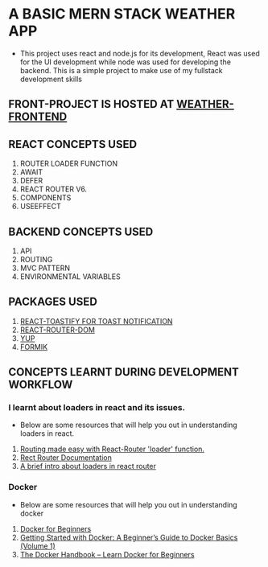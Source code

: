 # A BASIC MERN STACK WEATHER APP

* This project uses react and node.js for its development, React was used for the UI development while node was used for developing the backend. This is a simple project to make use of my fullstack development skills

## FRONT-PROJECT IS HOSTED AT [WEATHER-FRONTEND](https://weather-frontend-beige.vercel.app/)

## REACT CONCEPTS USED

1. ROUTER LOADER FUNCTION
2. AWAIT
3. DEFER
4. REACT ROUTER V6.
5. COMPONENTS
6. USEEFFECT

## BACKEND CONCEPTS USED
1. API
2. ROUTING
3. MVC PATTERN
4. ENVIRONMENTAL VARIABLES

## PACKAGES USED
1. [REACT-TOASTIFY FOR TOAST NOTIFICATION](https://www.npmjs.com/package/react-toastify)
2. [REACT-ROUTER-DOM](https://www.npmjs.com/package/react-router-dom)
3. [YUP](https://www.npmjs.com/package/yup)
4. [FORMIK](https://www.npmjs.com/package/formik)

## CONCEPTS LEARNT DURING DEVELOPMENT WORKFLOW
### I learnt about loaders in react and its issues.
* Below are some resources that will help you out in understanding loaders in react.
1. [Routing made easy with React-Router 'loader' function.](https://www.linkedin.com/pulse/routing-made-easy-react-router-loader-function-sreejit-sengupta#:~:text=A%20loader%20in%20react%2Drouter,the%20route%20before%20it%20renders.)
2. [Rect Router Documentation](https://reactrouter.com/en/main/route/loader)
3. [A brief intro about loaders in react router](https://dev.to/shaancodes/a-brief-intro-about-loaders-in-react-router-54d)


### Docker
* Below are some resources that will help you out in understanding docker
1. [Docker for Beginners](https://docker-curriculum.com/)
2. [Getting Started with Docker: A Beginner’s Guide to Docker Basics (Volume 1)](https://iopshub.medium.com/getting-started-with-docker-a-beginners-guide-to-docker-basics-volume-1-c065b8ce4ea8)
3. [The Docker Handbook – Learn Docker for Beginners](https://www.freecodecamp.org/news/the-docker-handbook/)
